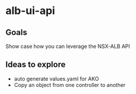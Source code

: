 # alb-ui-api

## Goals
Show case how you can leverage the NSX-ALB API

## Ideas to explore
- auto generate values.yaml for AKO
- Copy an object from one controller to another